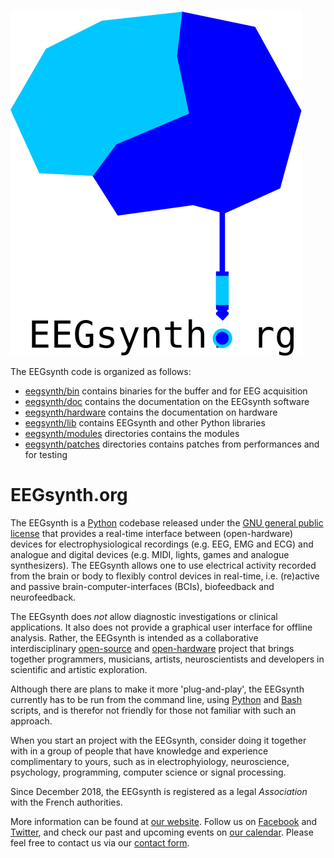 ![](doc/figures/EEGsynth_logo.svg?sanitize=true)

The EEGsynth code is organized as follows:

 * [eegsynth/bin](bin) contains binaries for the buffer and for EEG acquisition
 * [eegsynth/doc](doc) contains the documentation on the EEGsynth software
 * [eegsynth/hardware](hardware) contains the documentation on hardware
 * [eegsynth/lib](lib) contains EEGsynth and other Python libraries
 * [eegsynth/modules](modules) directories contains the modules
 * [eegsynth/patches](patches) directories contains patches from performances and for testing


# EEGsynth.org

The EEGsynth is a [Python](https://www.python.org/) codebase released under the [GNU general public
license]( https://en.wikipedia.org/wiki/GNU_General_Public_License) that provides a real-time
interface between (open-hardware) devices for electrophysiological recordings (e.g. EEG, EMG and
ECG) and analogue and digital devices (e.g. MIDI, lights, games and analogue synthesizers). The
EEGsynth allows one to use electrical activity recorded from the brain or body to flexibly control
devices in real-time, i.e. (re)active and passive brain-computer-interfaces (BCIs), biofeedback and
neurofeedback.

The EEGsynth does *not* allow diagnostic investigations or clinical applications. It also does not
provide a graphical user interface for offline analysis. Rather, the EEGsynth is intended as a
collaborative interdisciplinary [open-source](https://opensource.com/open-source-way) and
[open-hardware](https://opensource.com/resources/what-open-hardware) project that brings together
programmers, musicians, artists, neuroscientists and developers in scientific and artistic
exploration.

Although there are plans to make it more 'plug-and-play', the EEGsynth currently has to be run from
the command line, using [Python](https://www.python.org/) and
[Bash](https://en.wikipedia.org/wiki/Bash_%28Unix_shell%29) scripts, and is therefor not friendly
for those not familiar with such an approach.

When you start an project with the EEGsynth, consider doing it together with in a group of people
that have knowledge and experience complimentary to yours, such as in electrophyiology,
neuroscience, psychology, programming, computer science or signal processing.

Since December 2018, the EEGsynth is registered as a legal _Association_ with the French
authorities.

More information can be found at [our website](https://www.eegsynth.org). Follow us on
[Facebook](https://www.facebook.com/EEGsynth/) and [Twitter](https://twitter.com/eegsynth), and
check our past and upcoming events on [our
calendar](http://www.eegsynth.org/?calendar=eegsynth-calendar). Please feel free to contact us via
our [contact form](http://www.eegsynth.org/?page_id=233).
